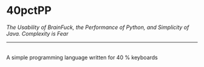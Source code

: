 # 40pctPP
_The Usability of BrainFuck, the Performance of Python, and Simplicity of Java. Complexity is Fear_
<hr>
<br>
A simple programming language written for 40 % keyboards 
